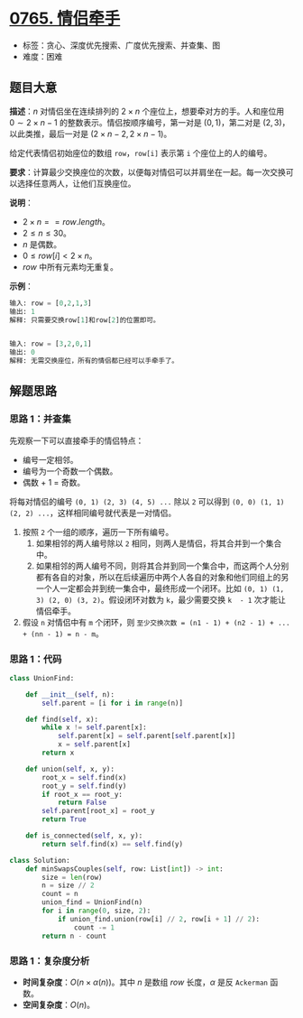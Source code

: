 # [0765. 情侣牵手](https://leetcode.cn/problems/couples-holding-hands/)

- 标签：贪心、深度优先搜索、广度优先搜索、并查集、图
- 难度：困难

## 题目大意

**描述**：$n$ 对情侣坐在连续排列的 $2 \times n$ 个座位上，想要牵对方的手。人和座位用 $0 \sim 2 \times n - 1$ 的整数表示。情侣按顺序编号，第一对是 $(0, 1)$，第二对是 $(2, 3)$，以此类推，最后一对是 $(2 \times n - 2, 2 \times n - 1)$。

给定代表情侣初始座位的数组 `row`，`row[i]` 表示第 `i` 个座位上的人的编号。

**要求**：计算最少交换座位的次数，以便每对情侣可以并肩坐在一起。每一次交换可以选择任意两人，让他们互换座位。

**说明**：

- $2 \times n == row.length$。
- $2 \le n \le 30$。
- $n$ 是偶数。
- $0 \le row[i] < 2 \times n$。
- $row$ 中所有元素均无重复。

**示例**：

```Python
输入: row = [0,2,1,3]
输出: 1
解释: 只需要交换row[1]和row[2]的位置即可。


输入: row = [3,2,0,1]
输出: 0
解释: 无需交换座位，所有的情侣都已经可以手牵手了。
```

## 解题思路

### 思路 1：并查集

先观察一下可以直接牵手的情侣特点：

- 编号一定相邻。
- 编号为一个奇数一个偶数。
- 偶数 + 1 = 奇数。

将每对情侣的编号 `(0, 1) (2, 3) (4, 5) ...` 除以 `2` 可以得到 `(0, 0) (1, 1) (2, 2) ...`，这样相同编号就代表是一对情侣。

1. 按照 `2` 个一组的顺序，遍历一下所有编号。
   1. 如果相邻的两人编号除以 `2` 相同，则两人是情侣，将其合并到一个集合中。
   2. 如果相邻的两人编号不同，则将其合并到同一个集合中，而这两个人分别都有各自的对象，所以在后续遍历中两个人各自的对象和他们同组上的另一个人一定都会并到统一集合中，最终形成一个闭环。比如 `(0, 1) (1, 3) (2, 0) (3, 2)`。假设闭环对数为 `k`，最少需要交换 `k  - 1` 次才能让情侣牵手。
2. 假设 `n` 对情侣中有 `m` 个闭环，则 `至少交换次数 = (n1 - 1) + (n2 - 1) + ... + (nn - 1) = n - m`。

### 思路 1：代码

```Python
class UnionFind:

    def __init__(self, n):
        self.parent = [i for i in range(n)]

    def find(self, x):
        while x != self.parent[x]:
            self.parent[x] = self.parent[self.parent[x]]
            x = self.parent[x]
        return x

    def union(self, x, y):
        root_x = self.find(x)
        root_y = self.find(y)
        if root_x == root_y:
            return False
        self.parent[root_x] = root_y
        return True

    def is_connected(self, x, y):
        return self.find(x) == self.find(y)

class Solution:
    def minSwapsCouples(self, row: List[int]) -> int:
        size = len(row)
        n = size // 2
        count = n
        union_find = UnionFind(n)
        for i in range(0, size, 2):
            if union_find.union(row[i] // 2, row[i + 1] // 2):
                count -= 1
        return n - count
```

### 思路 1：复杂度分析

- **时间复杂度**：$O(n \times \alpha(n))$。其中 $n$ 是数组  $row$ 长度，$\alpha$ 是反 `Ackerman` 函数。
- **空间复杂度**：$O(n)$。